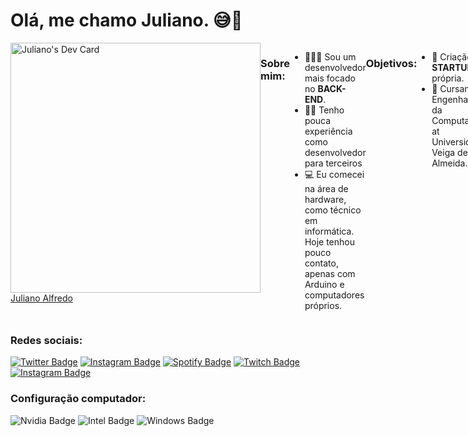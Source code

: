 # Olá, me chamo Juliano. 😅🚀
<div style='display: flex;'>
  
  <div>
    <a href="https://app.daily.dev/Anjinho"><img src="https://api.daily.dev/devcards/2f172cc0232e40f49f8e717a8c4555b3.png?r=zed" width="400" alt="Juliano's Dev Card"/></a>
    <div class="badge-base LI-profile-badge" data-locale="pt_BR" data-size="medium" data-theme="dark" data-type="VERTICAL" data-vanity="juliano-alfredo-3129b71ab" data-version="v1"><a class="badge-base__link LI-simple-link" href="https://br.linkedin.com/in/juliano-alfredo-3129b71ab?trk=profile-badge">Juliano Alfredo</a></div>
              
  </div>
  
  ### Sobre mim: 
  - 👨🏼‍🏫 Sou um desenvolvedor mais focado no **BACK-END**.
  - ✍🏼 Tenho pouca experiência como desenvolvedor para terceiros
  - 💻 Eu comecei na área de hardware, como técnico em informática. Hoje tenhou pouco contato, apenas com Arduino e computadores próprios.

  ### Objetivos: 

  - 🦾 Criação de **STARTUP** própria.
  - 🧠 Cursando Engenharia da Computação at Universidade Veiga de Almeida.
 
</div>

### Redes sociais:

  [![Twitter Badge](https://img.shields.io/badge/Twitter-1DA1F2?style=for-the-badge&logo=twitter&logoColor=white&link=https://twitter.com/JubisG)](https://twitter.com/JubisG)
  [![Instagram Badge](https://img.shields.io/badge/Instagram-E4405F?style=for-the-badge&logo=instagram&logoColor=white&link=https://instagram.com/almeidajulianos)](https://instagram.com/almeidajulianos)
  [![Spotify Badge](https://img.shields.io/badge/Spotify-1ED760?&style=for-the-badge&logo=spotify&logoColor=white&link=https://open.spotify.com/user/julianoalfredinho)](https://open.spotify.com/user/julianoalfredinho)
  [![Twitch Badge](https://img.shields.io/badge/Twitch-9146FF?style=for-the-badge&logo=twitch&logoColor=white&link=https://www.twitch.tv/Anjinhuh)](https://www.twitch.tv/Anjinhuh)
  [![Instagram Badge](https://img.shields.io/badge/YouTube-FF0000?style=for-the-badge&logo=youtube&logoColor=white&link=https://www.youtube.com/channel/UCdEOSHRWQsVtdd2CZ_-49yA)](https://www.youtube.com/channel/UCdEOSHRWQsVtdd2CZ_-49yA)

### Configuração computador:
![Nvidia Badge](https://img.shields.io/badge/NVIDIA-GTX1660SUPER-76B900?style=for-the-badge&logo=nvidia&logoColor=white)
![Intel Badge](https://img.shields.io/badge/Intel-Core_i5_9th-0071C5?style=for-the-badge&logo=intel&logoColor=white)
![Windows Badge](https://img.shields.io/badge/Windows_11-0071C5?style=for-the-badge&logo=windows&logoColor=white)
 
